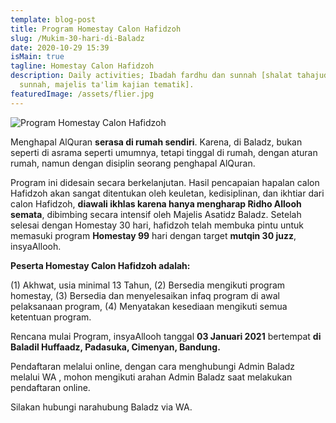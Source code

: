 ```yaml
---
template: blog-post
title: Program Homestay Calon Hafidzoh
slug: /Mukim-30-hari-di-Baladz
date: 2020-10-29 15:39
isMain: true
tagline: Homestay Calon Hafidzoh
description: Daily activities; Ibadah fardhu dan sunnah [shalat tahajud, puasa
  sunnah, majelis ta'lim kajian tematik].
featuredImage: /assets/flier.jpg
---
```

![Program Homestay Calon Hafidzoh](/assets/flier.jpg "Program Homestay Calon Hafidzoh")

Menghapal AlQuran **serasa di rumah sendiri**. Karena, di Baladz, bukan seperti di asrama seperti umumnya, tetapi tinggal di rumah, dengan aturan rumah, namun dengan disiplin seorang penghapal AlQuran.

Program ini didesain secara berkelanjutan. Hasil pencapaian hapalan calon Hafidzoh akan sangat ditentukan oleh keuletan, kedisiplinan, dan ikhtiar dari calon Hafidzoh, **diawali ikhlas karena hanya mengharap Ridho Allooh semata**, dibimbing secara intensif oleh Majelis Asatidz Baladz. Setelah selesai dengan Homestay 30 hari, hafidzoh telah membuka pintu untuk memasuki program **Homestay 99** hari dengan target **mutqin 30 juzz**, insyaAllooh.

**Peserta Homestay Calon Hafidzoh adalah:**

(1) Akhwat, usia minimal 13 Tahun, (2) Bersedia mengikuti program homestay, (3) Bersedia dan menyelesaikan infaq program di awal pelaksanaan program, (4) Menyatakan kesediaan mengikuti semua ketentuan program.

Rencana mulai Program, insyaAllooh tanggal **03 Januari 2021** bertempat **di Baladil Huffaadz, Padasuka, Cimenyan, Bandung.**

Pendaftaran melalui online, dengan cara menghubungi Admin Baladz melalui WA , mohon mengikuti arahan Admin Baladz saat melakukan pendaftaran online.

Silakan hubungi narahubung Baladz via WA.